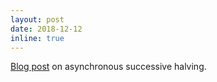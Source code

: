 ```yaml
---
layout: post
date: 2018-12-12
inline: true
---
```


[Blog post](https://blog.ml.cmu.edu/2018/12/12/massively-parallel-hyperparameter-optimization/) on asynchronous successive halving.
